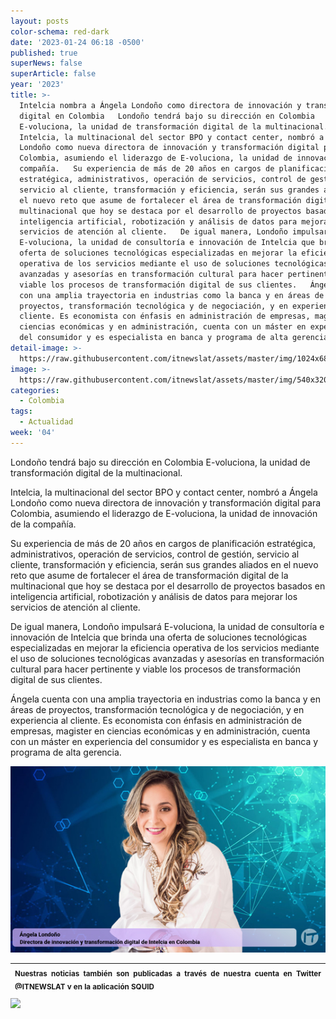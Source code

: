 ```yaml
---
layout: posts
color-schema: red-dark
date: '2023-01-24 06:18 -0500'
published: true
superNews: false
superArticle: false
year: '2023'
title: >-
  Intelcia nombra a Ángela Londoño como directora de innovación y transformación
  digital en Colombia   Londoño tendrá bajo su dirección en Colombia
  E-voluciona, la unidad de transformación digital de la multinacional.    
  Intelcia, la multinacional del sector BPO y contact center, nombró a Ángela
  Londoño como nueva directora de innovación y transformación digital para
  Colombia, asumiendo el liderazgo de E-voluciona, la unidad de innovación de la
  compañía.   Su experiencia de más de 20 años en cargos de planificación
  estratégica, administrativos, operación de servicios, control de gestión,
  servicio al cliente, transformación y eficiencia, serán sus grandes aliados en
  el nuevo reto que asume de fortalecer el área de transformación digital de la
  multinacional que hoy se destaca por el desarrollo de proyectos basados en
  inteligencia artificial, robotización y análisis de datos para mejorar los
  servicios de atención al cliente.   De igual manera, Londoño impulsará
  E-voluciona, la unidad de consultoría e innovación de Intelcia que brinda una
  oferta de soluciones tecnológicas especializadas en mejorar la eficiencia
  operativa de los servicios mediante el uso de soluciones tecnológicas
  avanzadas y asesorías en transformación cultural para hacer pertinente y
  viable los procesos de transformación digital de sus clientes.   Ángela cuenta
  con una amplia trayectoria en industrias como la banca y en áreas de
  proyectos, transformación tecnológica y de negociación, y en experiencia al
  cliente. Es economista con énfasis en administración de empresas, magister en
  ciencias económicas y en administración, cuenta con un máster en experiencia
  del consumidor y es especialista en banca y programa de alta gerencia.
detail-image: >-
  https://raw.githubusercontent.com/itnewslat/assets/master/img/1024x680/angela-Londono-g.jpg
image: >-
  https://raw.githubusercontent.com/itnewslat/assets/master/img/540x320/angela-Londono-p.jpg
categories:
  - Colombia
tags:
  - Actualidad
week: '04'
---
```

Londoño tendrá bajo su dirección en Colombia E-voluciona, la unidad de transformación digital de la multinacional.
 
Intelcia, la multinacional del sector BPO y contact center, nombró a Ángela Londoño como nueva directora de innovación y transformación digital para Colombia, asumiendo el liderazgo de E-voluciona, la unidad de innovación de la compañía.
 
Su experiencia de más de 20 años en cargos de planificación estratégica, administrativos, operación de servicios, control de gestión, servicio al cliente, transformación y eficiencia, serán sus grandes aliados en el nuevo reto que asume de fortalecer el área de transformación digital de la multinacional que hoy se destaca por el desarrollo de proyectos basados en inteligencia artificial, robotización y análisis de datos para mejorar los servicios de atención al cliente.
 
De igual manera, Londoño impulsará E-voluciona, la unidad de consultoría e innovación de Intelcia que brinda una oferta de soluciones tecnológicas especializadas en mejorar la eficiencia operativa de los servicios mediante el uso de soluciones tecnológicas avanzadas y asesorías en transformación cultural para hacer pertinente y viable los procesos de transformación digital de sus clientes.
 
Ángela cuenta con una amplia trayectoria en industrias como la banca y en áreas de proyectos, transformación tecnológica y de negociación, y en experiencia al cliente. Es economista con énfasis en administración de empresas, magister en ciencias económicas y en administración, cuenta con un máster en experiencia del consumidor y es especialista en banca y programa de alta gerencia.

![](https://raw.githubusercontent.com/itnewslat/assets/master/img/540x320/angela-Londono-p.jpg)

<table style="height: 42px;" width="569">
<tbody>
<tr>
<td style="text-align: justify;"><sub><strong>Nuestras noticias también son publicadas a través de nuestra cuenta en Twitter <a href="https://twitter.com/itnewslat?lang=es">@ITNEWSLAT</a> y en la aplicación <a href="https://squidapp.co/en/">SQUID</a></strong></sub></td>
</tr>
</tbody>
</table>

<img src="https://tracker.metricool.com/c3po.jpg?hash=56f88a41e39ab42c063cc51676587a04"/>